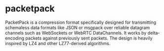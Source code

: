 # packetpack

PacketPack is a compression format specifically designed for transmitting schemaless data formats like JSON or msgpack over reliable datagram channels such as WebSockets or WebRTC DataChannels. It works by delta-encoding packets against previously sent packets. The design is heavily inspired by LZ4 and other LZ77-derived algorithms.